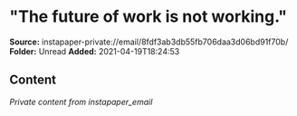 # "The future of work is not working."

**Source:** instapaper-private://email/8fdf3ab3db55fb706daa3d06bd91f70b/
**Folder:** Unread
**Added:** 2021-04-19T18:24:53




## Content
*Private content from instapaper_email*
